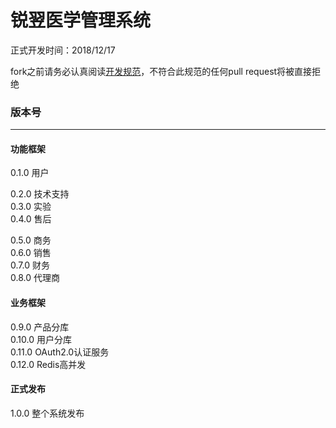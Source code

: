 # 锐翌医学管理系统

正式开发时间：2018/12/17   

fork之前请务必认真阅读[开发规范](https://github.com/gmdzy2010/bms_colowell/blob/master/specification_of_dev.md)，不符合此规范的任何pull request将被直接拒绝    

### 版本号
---------------
#### 功能框架
0.1.0 用户    

0.2.0 技术支持    
0.3.0 实验    
0.4.0 售后    

0.5.0 商务    
0.6.0 销售    
0.7.0 财务    
0.8.0 代理商   

#### 业务框架
0.9.0 产品分库    
0.10.0 用户分库    
0.11.0 OAuth2.0认证服务    
0.12.0 Redis高并发    

#### 正式发布
1.0.0 整个系统发布    
